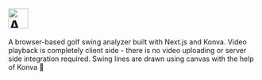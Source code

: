 # <a href='https://analyze.golf'><img src='https://analyze.golf/logo.png' height='40' alt='Analyze.Golf logo' aria-label='analyze.golf' /></a>

A browser-based golf swing analyzer built with Next.js and Konva. Video playback is completely client side - there is no video uploading or server side integration required. Swing lines are drawn using canvas with the help of Konva 💯

